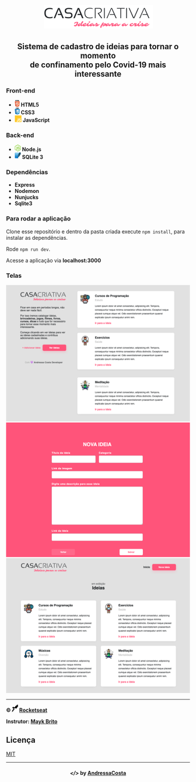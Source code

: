 <h1 align="center">
  <img src="public/img/logo.png">
</h1>

<h2 align="center">
  Sistema de cadastro de ideias para tornar o momento
  <br>
  de confinamento pelo Covid-19 mais interessante
</h2>

<h3>
  Front-end
</h3>

<ul>
  <li> <img src="public/img/html.png" alt="html5" height="18"> <strong> HTML5 </strong> </li>
  <li> <img src="public/img/css.png" alt="css3" height="18"> <strong> CSS3 </strong> </li>
  <li> <img src="public/img/js.png" alt="js" height="18"> <strong> JavaScript </strong> </li>
</ul>

<h3>
  Back-end
</h3>

<ul>
  <li> <img src="public/img/node.png" alt="node.js" height="18"> <strong> Node.js </strong> </li>
  <li> <img src="public/img/sqlite.png" alt="sqlite3" height="18"> <strong> SQLite 3 </strong> </li>
</ul>

<h3>
  Dependências
</h3>

<ul>
  <li> <strong> Express </strong> </li>
  <li> <strong> Nodemon </strong> </li>
  <li> <strong> Nunjucks </strong> </li>
  <li> <strong> Sqlite3 </strong> </li>
</ul>

### Para rodar a aplicação

Clone esse repositório e dentro da pasta criada execute `npm install`, para instalar as dependências.

Rode `npm run dev`.

Acesse a aplicação via **localhost:3000**

### Telas

![](public/img/home.png)
![](public/img/cadastro.png)
![](public/img/ideias.png)


---

**&copy; <img src="public/img/rocketseat.svg" height="20"> [Rocketseat](https://rocketseat.com.br/)**

**Instrutor: [Mayk Brito](https://github.com/maykbrito)**

## Licença

[MIT](LICENSE)

<hr>

<h4 align="center">
  <em>&lt;/&gt;</em> by <a href="https://github.com/AndressaDaCosta" target="_blank">AndressaCosta</a>
  </h4>
